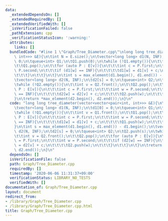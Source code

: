 ```yaml
---
data:
  _extendedDependsOn: []
  _extendedRequiredBy: []
  _extendedVerifiedWith: []
  _isVerificationFailed: false
  _pathExtension: cpp
  _verificationStatusIcon: ':warning:'
  attributes:
    links: []
  bundledCode: "#line 1 \"Graph/Tree_Diameter.cpp\"\nlong long tree_diameter(vector<vector<pair<int,\
    \ int>>> &E){\n\tint N = E.size();\n\tvector<long long> d1(N, INF);\n\td1[0] =\
    \ 0;\n\tqueue<int> Q1;\n\tQ1.push(0);\n\twhile (!Q1.empty()){\n\t\tint v = Q1.front();\n\
    \t\tQ1.pop();\n\t\tfor (auto P : E[v]){\n\t\t\tint c = P.first;\n\t\t\tint w =\
    \ P.second;\n\t\t\tif (d1[w] == INF){\n\t\t\t\td1[w] = d1[v] + c;\n\t\t\t\tQ1.push(w);\n\
    \t\t\t}\n\t\t}\n\t}\n\tint s = max_element(d1.begin(), d1.end()) - d1.begin();\n\
    \tvector<long long> d2(N, INF);\n\td2[s] = 0;\n\tqueue<int> Q2;\n\tQ2.push(s);\n\
    \twhile (!Q2.empty()){\n\t\tint v = Q2.front();\n\t\tQ2.pop();\n\t\tfor (auto\
    \ P : E[v]){\n\t\t\tint c = P.first;\n\t\t\tint w = P.second;\n\t\t\tif (d2[w]\
    \ == INF){\n\t\t\t\td2[w] = d2[v] + c;\n\t\t\t\tQ2.push(w);\n\t\t\t}\n\t\t}\n\t\
    }\n\treturn *max_element(d2.begin(), d2.end());\n}\n"
  code: "long long tree_diameter(vector<vector<pair<int, int>>> &E){\n\tint N = E.size();\n\
    \tvector<long long> d1(N, INF);\n\td1[0] = 0;\n\tqueue<int> Q1;\n\tQ1.push(0);\n\
    \twhile (!Q1.empty()){\n\t\tint v = Q1.front();\n\t\tQ1.pop();\n\t\tfor (auto\
    \ P : E[v]){\n\t\t\tint c = P.first;\n\t\t\tint w = P.second;\n\t\t\tif (d1[w]\
    \ == INF){\n\t\t\t\td1[w] = d1[v] + c;\n\t\t\t\tQ1.push(w);\n\t\t\t}\n\t\t}\n\t\
    }\n\tint s = max_element(d1.begin(), d1.end()) - d1.begin();\n\tvector<long long>\
    \ d2(N, INF);\n\td2[s] = 0;\n\tqueue<int> Q2;\n\tQ2.push(s);\n\twhile (!Q2.empty()){\n\
    \t\tint v = Q2.front();\n\t\tQ2.pop();\n\t\tfor (auto P : E[v]){\n\t\t\tint c\
    \ = P.first;\n\t\t\tint w = P.second;\n\t\t\tif (d2[w] == INF){\n\t\t\t\td2[w]\
    \ = d2[v] + c;\n\t\t\t\tQ2.push(w);\n\t\t\t}\n\t\t}\n\t}\n\treturn *max_element(d2.begin(),\
    \ d2.end());\n}\n"
  dependsOn: []
  isVerificationFile: false
  path: Graph/Tree_Diameter.cpp
  requiredBy: []
  timestamp: '2020-06-06 11:31:37+09:00'
  verificationStatus: LIBRARY_NO_TESTS
  verifiedWith: []
documentation_of: Graph/Tree_Diameter.cpp
layout: document
redirect_from:
- /library/Graph/Tree_Diameter.cpp
- /library/Graph/Tree_Diameter.cpp.html
title: Graph/Tree_Diameter.cpp
---
```

